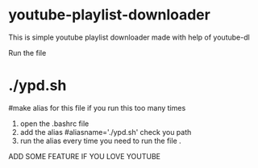 # youtube-playlist-downloader
This is simple youtube playlist downloader made with help of youtube-dl 

Run the file 
# ./ypd.sh

#make alias for this file if you run this too many times 
1. open the .bashrc file 
2. add the alias #aliasname='./ypd.sh'   check you path 
3. run the alias every time you need to run the file . 

ADD SOME FEATURE IF YOU LOVE YOUTUBE 
